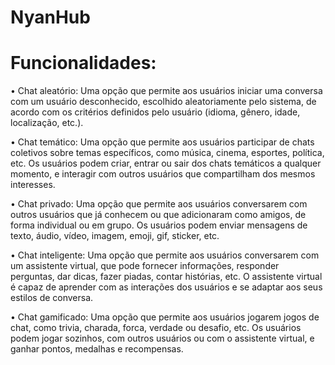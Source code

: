 # NyanHub

# Funcionalidades:

•  Chat aleatório: Uma opção que permite aos usuários iniciar uma conversa com um usuário desconhecido, escolhido aleatoriamente pelo sistema, de acordo com os critérios definidos pelo usuário (idioma, gênero, idade, localização, etc.).

•  Chat temático: Uma opção que permite aos usuários participar de chats coletivos sobre temas específicos, como música, cinema, esportes, política, etc. Os usuários podem criar, entrar ou sair dos chats temáticos a qualquer momento, e interagir com outros usuários que compartilham dos mesmos interesses.

•  Chat privado: Uma opção que permite aos usuários conversarem com outros usuários que já conhecem ou que adicionaram como amigos, de forma individual ou em grupo. Os usuários podem enviar mensagens de texto, áudio, vídeo, imagem, emoji, gif, sticker, etc.

•  Chat inteligente: Uma opção que permite aos usuários conversarem com um assistente virtual, que pode fornecer informações, responder perguntas, dar dicas, fazer piadas, contar histórias, etc. O assistente virtual é capaz de aprender com as interações dos usuários e se adaptar aos seus estilos de conversa.

•  Chat gamificado: Uma opção que permite aos usuários jogarem jogos de chat, como trivia, charada, forca, verdade ou desafio, etc. Os usuários podem jogar sozinhos, com outros usuários ou com o assistente virtual, e ganhar pontos, medalhas e recompensas.
